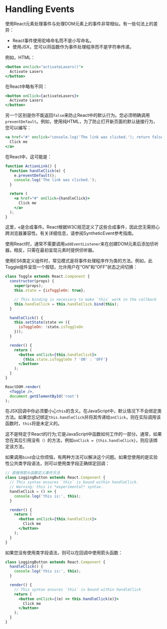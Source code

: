 # Handling Events

使用React元素处理事件与处理DOM元素上的事件非常相似。有一些句法上的差异：

- React事件使用驼峰命名而不是小写命名。
- 使用JSX，您可以将函数作为事件处理程序而不是字符串传递。

例如，HTML：

```jsx
<button onclick="activateLasers()">
  Activate Lasers
</button>
```

在React中略有不同：

```jsx
<button onClick={activateLasers}>
  Activate Lasers
</button>
```

另一个区别是你不能返回`false`来防止React中的默认行为。您必须明确调用`preventDefault`。例如，使用纯HTML，为了防止打开新页面的默认链接行为，您可以编写：

```jsx
<a href="#" onclick="console.log('The link was clicked.'); return false">
  Click me
</a>
```

在React中，这可能是：

```jsx
function ActionLink() {
  function handleClick(e) {
    e.preventDefault();
    console.log('The link was clicked.');
  }

  return (
    <a href="#" onClick={handleClick}>
      Click me
    </a>
  );
}
```

这里，`e`是合成事件。React根据W3C规范定义了这些合成事件，因此您无需担心跨浏览器兼容性。有关详细信息，请参阅SyntheticEvent参考指南。

使用React时，通常不需要调用`addEventListener`来在创建DOM元素后添加侦听器。相反，只需在最初呈现元素时提供侦听器。

使用ES6类定义组件时，常见模式是将事件处理程序作为类的方法。例如，此Toggle组件呈现一个按钮，允许用户在“ON”和“OFF”状态之间切换：

```jsx
class Toggle extends React.Component {
  constructor(props) {
    super(props);
    this.state = {isToggleOn: true};

    // This binding is necessary to make `this` work in the callback
    this.handleClick = this.handleClick.bind(this);
  }

  handleClick() {
    this.setState(state => ({
      isToggleOn: !state.isToggleOn
    }));
  }

  render() {
    return (
      <button onClick={this.handleClick}>
        {this.state.isToggleOn ? 'ON' : 'OFF'}
      </button>
    );
  }
}

ReactDOM.render(
  <Toggle />,
  document.getElementById('root')
);
```

在JSX回调中你必须要小心`this`的含义。在JavaScript中，默认情况下不会绑定类方法。如果您忘记绑定`this.handleClick`并将其传递给`onClick`，则在实际调用该函数时，`this`将是未定义的。

这不是特定于React的行为;它是JavaScript中函数如何工作的一部分。通常，如果您在其后引用没有`（）`的方法，例如`onClick = {this.handleClick}`，则应该绑定该方法。

如果调用`bind`会让你烦恼，有两种方法可以解决这个问题。如果您使用的是实验性公共类字段语法，则可以使用类字段正确绑定回调：

```jsx
// 直接用箭头函数定义事件方法
class LoggingButton extends React.Component {
  // This syntax ensures `this` is bound within handleClick.
  // Warning: this is *experimental* syntax.
  handleClick = () => {
    console.log('this is:', this);
  }

  render() {
    return (
      <button onClick={this.handleClick}>
        Click me
      </button>
    );
  }
}
```

如果您没有使用类字段语法，则可以在回调中使用箭头函数：

```jsx
class LoggingButton extends React.Component {
  handleClick() {
    console.log('this is:', this);
  }

  render() {
    // This syntax ensures `this` is bound within handleClick
    return (
      <button onClick={(e) => this.handleClick(e)}>
        Click me
      </button>
    );
  }
}
```
